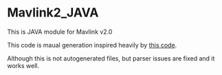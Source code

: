 # Mavlink2_JAVA

This is JAVA module for Mavlink v2.0

This code is maual generation inspired heavily by [this code](https://github.com/ArduPilot/pymavlink/pull/290/files "this code").

Although this is not autogenerated files, but parser issues are fixed and it works well.